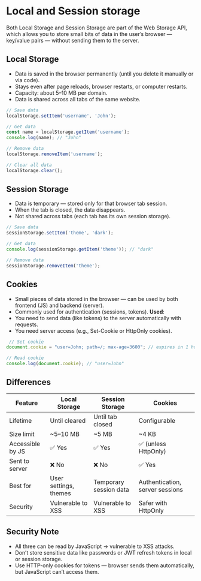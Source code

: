 # Local and Session storage
Both Local Storage and Session Storage are part of the Web Storage API, which allows you to store small bits of data in the user’s browser — key/value pairs — without sending them to the server.

## Local Storage
 - Data is saved in the browser permanently (until you delete it manually or via code).
 - Stays even after page reloads, browser restarts, or computer restarts.
 - Capacity: about 5–10 MB per domain.
 - Data is shared across all tabs of the same website.
 ```js
 // Save data
localStorage.setItem('username', 'John');

// Get data
const name = localStorage.getItem('username');
console.log(name); // "John"

// Remove data
localStorage.removeItem('username');

// Clear all data
localStorage.clear();
```
## Session Storage
  - Data is temporary — stored only for that browser tab session.
  - When the tab is closed, the data disappears.
  - Not shared across tabs (each tab has its own session storage).
```js
// Save data
sessionStorage.setItem('theme', 'dark');

// Get data
console.log(sessionStorage.getItem('theme')); // "dark"

// Remove data
sessionStorage.removeItem('theme');
```
## Cookies
  - Small pieces of data stored in the browser — can be used by both frontend (JS) and backend (server).
  - Commonly used for authentication (sessions, tokens).
  **Used**:
  - You need to send data (like tokens) to the server automatically with requests.
  - You need server access (e.g., Set-Cookie or HttpOnly cookies).
 ```js
  // Set cookie
document.cookie = "user=John; path=/; max-age=3600"; // expires in 1 hour

// Read cookie
console.log(document.cookie); // "user=John"
```
## Differences
| Feature          | Local Storage         | Session Storage        | Cookies                         |
| ---------------- | --------------------- | ---------------------- | ------------------------------- |
| Lifetime         | Until cleared         | Until tab closed       | Configurable                    |
| Size limit       | ~5–10 MB              | ~5 MB                  | ~4 KB                           |
| Accessible by JS | ✅ Yes                 | ✅ Yes                  | ✅ (unless HttpOnly)             |
| Sent to server   | ❌ No                  | ❌ No                   | ✅ Yes                           |
| Best for         | User settings, themes | Temporary session data | Authentication, server sessions |
| Security         | Vulnerable to XSS     | Vulnerable to XSS      | Safer with HttpOnly             |

## Security Note
 - All three can be read by JavaScript → vulnerable to XSS attacks.
 - Don’t store sensitive data like passwords or JWT refresh tokens in local or session storage.
 - Use HTTP-only cookies for tokens — browser sends them automatically, but JavaScript can’t access them.

